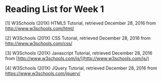 # Reading List for Week 1

[1] W3Schools (201X) HTML5 Tutorial, retrieved December 28, 2016 from http://www.w3schools.com/html/

[2] W3Schools (201X) CSS Tutorial, retrieved December 28, 2016 from http://www.w3schools.com/css/

[3] W3Schools (201X) Javascript Tutorial, retrieved December 28, 2016 from [http://www.w3schools.com/js/](http://www.w3schools.com/js/)

[4] W3Schools (201X) JQuery Tutorial, retrieved December 28, 2016 from https://www.w3schools.com/jquery/